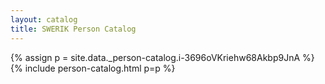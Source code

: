 ```yaml
---
layout: catalog
title: SWERIK Person Catalog
---
```

{% assign p = site.data._person-catalog.i-3696oVKriehw68Akbp9JnA %}
{% include person-catalog.html p=p %}


